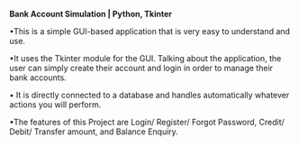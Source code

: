 **Bank Account Simulation | Python, Tkinter**

•This is a simple GUI-based application that is very easy to understand and use.

•It uses the Tkinter module for the GUI. Talking about the application, the user can simply create their account and login in order to manage their bank accounts.

• It is directly connected to a database and handles automatically whatever actions you will perform.

•The features of this Project are Login/ Register/ Forgot Password,  Credit/ Debit/ Transfer amount, and Balance Enquiry.
